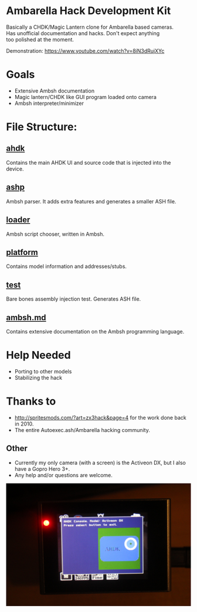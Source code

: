 # Ambarella Hack Development Kit
Basically a CHDK/Magic Lantern clone for Ambarella based cameras.  
Has unofficial documentation and hacks. Don't expect anything  
too polished at the moment.

Demonstration: https://www.youtube.com/watch?v=8iN3dRujXYc

# Goals
- Extensive Ambsh documentation
- Magic lantern/CHDK like GUI program loaded onto camera
- Ambsh interpreter/minimizer

# File Structure:
## [ahdk](ahdk/)
Contains the main AHDK UI and source code that is injected into the  
device.
## [ashp](ashp/)
Ambsh parser. It adds extra features and generates a smaller ASH file.
## [loader](loader/)
Ambsh script chooser, written in Ambsh.
## [platform](platform/)
Contains model information and addresses/stubs.
## [test](test/)
Bare bones assembly injection test. Generates ASH file.
## [ambsh.md](ambsh.md)
Contains extensive documentation on the Ambsh programming language.

# Help Needed
- Porting to other models
- Stabilizing the hack

# Thanks to
- http://spritesmods.com/?art=zx3hack&page=4 for the work done back in 2010.
- The entire Autoexec.ash/Ambarella hacking community.

## Other
- Currently my only camera (with a screen) is the Activeon DX, but I also have a Gopro Hero 3+.  
- Any help and/or questions are welcome.

![Screen hacks](screen.jpg)

